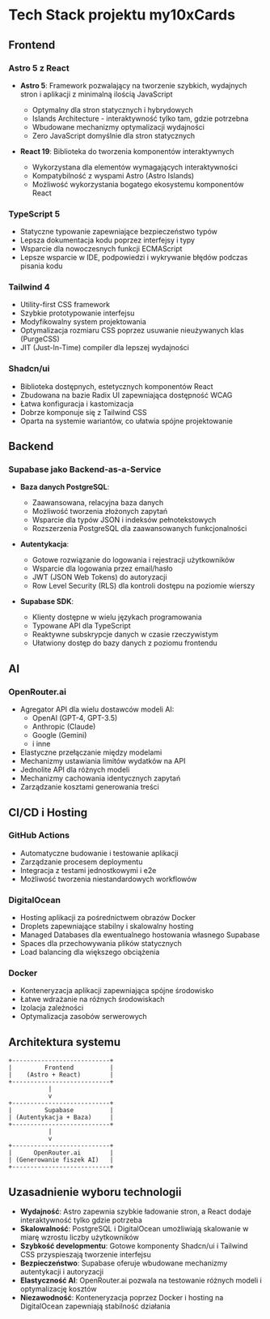 # Tech Stack projektu my10xCards

## Frontend
### Astro 5 z React
- **Astro 5**: Framework pozwalający na tworzenie szybkich, wydajnych stron i aplikacji z minimalną ilością JavaScript
  - Optymalny dla stron statycznych i hybrydowych
  - Islands Architecture - interaktywność tylko tam, gdzie potrzebna
  - Wbudowane mechanizmy optymalizacji wydajności
  - Zero JavaScript domyślnie dla stron statycznych

- **React 19**: Biblioteka do tworzenia komponentów interaktywnych
  - Wykorzystana dla elementów wymagających interaktywności
  - Kompatybilność z wyspami Astro (Astro Islands)
  - Możliwość wykorzystania bogatego ekosystemu komponentów React

### TypeScript 5
- Statyczne typowanie zapewniające bezpieczeństwo typów
- Lepsza dokumentacja kodu poprzez interfejsy i typy
- Wsparcie dla nowoczesnych funkcji ECMAScript
- Lepsze wsparcie w IDE, podpowiedzi i wykrywanie błędów podczas pisania kodu

### Tailwind 4
- Utility-first CSS framework
- Szybkie prototypowanie interfejsu
- Modyfikowalny system projektowania
- Optymalizacja rozmiaru CSS poprzez usuwanie nieużywanych klas (PurgeCSS)
- JIT (Just-In-Time) compiler dla lepszej wydajności

### Shadcn/ui
- Biblioteka dostępnych, estetycznych komponentów React
- Zbudowana na bazie Radix UI zapewniająca dostępność WCAG
- Łatwa konfiguracja i kastomizacja
- Dobrze komponuje się z Tailwind CSS
- Oparta na systemie wariantów, co ułatwia spójne projektowanie

## Backend
### Supabase jako Backend-as-a-Service
- **Baza danych PostgreSQL**:
  - Zaawansowana, relacyjna baza danych
  - Możliwość tworzenia złożonych zapytań
  - Wsparcie dla typów JSON i indeksów pełnotekstowych
  - Rozszerzenia PostgreSQL dla zaawansowanych funkcjonalności

- **Autentykacja**:
  - Gotowe rozwiązanie do logowania i rejestracji użytkowników
  - Wsparcie dla logowania przez email/hasło
  - JWT (JSON Web Tokens) do autoryzacji
  - Row Level Security (RLS) dla kontroli dostępu na poziomie wierszy

- **Supabase SDK**:
  - Klienty dostępne w wielu językach programowania
  - Typowane API dla TypeScript
  - Reaktywne subskrypcje danych w czasie rzeczywistym
  - Ułatwiony dostęp do bazy danych z poziomu frontendu

## AI
### OpenRouter.ai
- Agregator API dla wielu dostawców modeli AI:
  - OpenAI (GPT-4, GPT-3.5)
  - Anthropic (Claude)
  - Google (Gemini)
  - i inne
- Elastyczne przełączanie między modelami
- Mechanizmy ustawiania limitów wydatków na API
- Jednolite API dla różnych modeli
- Mechanizmy cachowania identycznych zapytań
- Zarządzanie kosztami generowania treści

## CI/CD i Hosting
### GitHub Actions
- Automatyczne budowanie i testowanie aplikacji
- Zarządzanie procesem deploymentu
- Integracja z testami jednostkowymi i e2e
- Możliwość tworzenia niestandardowych workflowów

### DigitalOcean
- Hosting aplikacji za pośrednictwem obrazów Docker
- Droplets zapewniające stabilny i skalowalny hosting
- Managed Databases dla ewentualnego hostowania własnego Supabase
- Spaces dla przechowywania plików statycznych
- Load balancing dla większego obciążenia

### Docker
- Konteneryzacja aplikacji zapewniająca spójne środowisko
- Łatwe wdrażanie na różnych środowiskach
- Izolacja zależności
- Optymalizacja zasobów serwerowych

## Architektura systemu
```
+---------------------------+
|         Frontend          |
|    (Astro + React)        |
+---------------------------+
           |
           v
+---------------------------+
|         Supabase          |
| (Autentykacja + Baza)     |
+---------------------------+
           |
           v
+---------------------------+
|      OpenRouter.ai        |
| (Generowanie fiszek AI)   |
+---------------------------+
```

## Uzasadnienie wyboru technologii
- **Wydajność**: Astro zapewnia szybkie ładowanie stron, a React dodaje interaktywność tylko gdzie potrzeba
- **Skalowalność**: PostgreSQL i DigitalOcean umożliwiają skalowanie w miarę wzrostu liczby użytkowników
- **Szybkość developmentu**: Gotowe komponenty Shadcn/ui i Tailwind CSS przyspieszają tworzenie interfejsu
- **Bezpieczeństwo**: Supabase oferuje wbudowane mechanizmy autentykacji i autoryzacji
- **Elastyczność AI**: OpenRouter.ai pozwala na testowanie różnych modeli i optymalizację kosztów
- **Niezawodność**: Konteneryzacja poprzez Docker i hosting na DigitalOcean zapewniają stabilność działania
